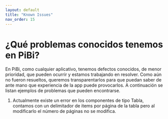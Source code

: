 ```yaml
---
layout: default
title: "Known Issues"
nav_order: 15
---
```


# ¿Qué problemas conocidos tenemos en PiBi? 

En PiBi, como cualquier aplicativo, tenemos defectos conocidos, de menor prioridad, que pueden ocurrir y estamos trabajando en resolver. Como aún no fueron resueltos, queremos transparentarlos para que puedan saber de ante mano que experiencia de la app puede provocarlos. 
A continuación se listan ejemplos de problemas que pueden encontrarse.

1. Actualmente existe un error en los componentes de tipo Tabla, contamos con un delimitador de items por página de la tabla pero al modificarlo el número de páginas no se modifica.

